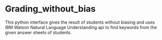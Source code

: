 # Grading_without_bias
This python interface gives the result of students without biasing and uses IBM Watson Natural Language Understanding api to find keywords from the given answer sheets of students.
